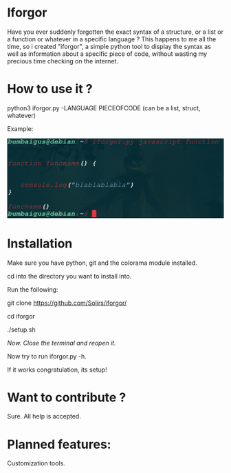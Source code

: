 # Iforgor

Have you ever suddenly forgotten the exact syntax of a structure, or a list or a function or whatever in a specific language ?
This happens to me all the time, so i created "iforgor", a simple python tool to display the syntax as well as information about a specific piece of code, without wasting my precious time checking on the internet.


# How to use it ?


python3 iforgor.py -LANGUAGE PIECEOFCODE (can be a list, struct, whatever)

Example:

![alt text](https://github.com/Solirs/iforgor/blob/master/ressources/demo2.png?raw=true)


# Installation 

Make sure you have python, git and the colorama module installed.

cd into the directory you want to install into.

Run the following:

git clone https://github.com/Solirs/iforgor/

cd iforgor

./setup.sh

*Now. Close the terminal and reopen it.*

Now try to run iforgor.py -h.

If it works congratulation, its setup!






# Want to contribute ?

Sure. All help is accepted.


# Planned features:

Customization tools.

